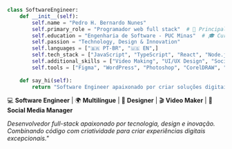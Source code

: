 ```python
class SoftwareEngineer:
    def __init__(self):
        self.name = "Pedro H. Bernardo Nunes"
        self.primary_role = "Programador web full stack"  # 🎯 Principal
        self.education = "Engenharia de Software - PUC Minas"  # 🎓 Cursando
        self.passion = "Technology, Design & Innovation"
        self.languages = ["🇧🇷 PT-BR", "🇺🇸 EN",]
        self.tech_stack = ["JavaScript", "TypeScript", "React", "Node.js", "C/C++", "C#", "Java"]
        self.additional_skills = ["Video Making", "UI/UX Design", "Social Media Management"]
        self.tools = ["Figma", "WordPress", "Photoshop", "CorelDRAW", "Video Editing"]
    
    def say_hi(self):
        return "Software Engineer apaixonado por criar soluções digitais incríveis! 🚀"
```
💻 **Software Engineer** | 🌍 **Multilíngue** | 🎨 **Designer** | 🎬 **Video Maker** | 📱 **Social Media Manager**

*Desenvolvedor full-stack apaixonado por tecnologia, design e inovação. Combinando código com criatividade para criar experiências digitais excepcionais."*
